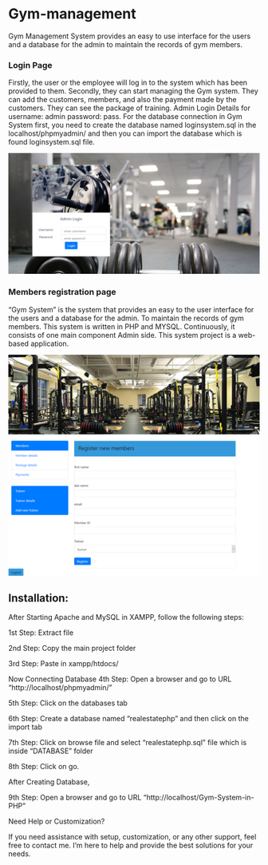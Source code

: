 # Gym-management
Gym Management System provides an easy to use interface for the users and a database for the admin to maintain the records of gym members.

### Login Page
Firstly, the user or the employee will log in to the system which has been provided to them. Secondly, they can start managing the Gym system. They can add the customers, members, and also the payment made by the customers. They can see the package of training. Admin Login Details for username: admin password: pass. For the database connection in Gym System first, you need to create the database named loginsystem.sql in the localhost/phpmyadmin/ and then you can import the database which is found loginsystem.sql  file.

![login page](/images/login.png)
### Members registration page
“Gym System” is the system that provides an easy to the user interface for the users and a database for the admin. To maintain the records of gym members. This system is written in PHP and MYSQL. Continuously, it consists of one main component Admin side. This system project is a web-based application.

![Members registration page](/images/member.png)

## Installation:

After Starting Apache and MySQL in XAMPP, follow the following steps:

1st Step: Extract file

2nd Step: Copy the main project folder

3rd Step: Paste in xampp/htdocs/

Now Connecting Database 4th Step: Open a browser and go to URL “http://localhost/phpmyadmin/”

5th Step: Click on the databases tab

6th Step: Create a database named “realestatephp” and then click on the import tab

7th Step: Click on browse file and select “realestatephp.sql” file which is inside “DATABASE” folder

8th Step: Click on go.

After Creating Database,

9th Step: Open a browser and go to URL “http://localhost/Gym-System-in-PHP”

Need Help or Customization?

If you need assistance with setup, customization, or any other support, feel free to contact me. I’m here to help and provide the best solutions for your needs.

